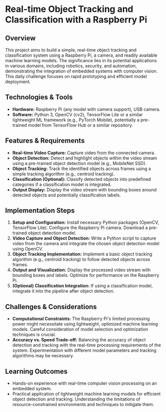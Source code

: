 # Real-time Object Tracking and Classification with a Raspberry Pi

## Overview
This project aims to build a simple, real-time object tracking and classification system using a Raspberry Pi, a camera, and readily available machine learning models. The significance lies in its potential applications in various domains, including robotics, security, and automation, demonstrating the integration of embedded systems with computer vision.  This daily challenge focuses on rapid prototyping and efficient model deployment.

## Technologies & Tools
- **Hardware:** Raspberry Pi (any model with camera support), USB camera.
- **Software:** Python 3, OpenCV (cv2), TensorFlow Lite or a similar lightweight ML framework (e.g., PyTorch Mobile), potentially a pre-trained model from TensorFlow Hub or a similar repository.


## Features & Requirements
- **Real-time Video Capture:**  Capture video from the connected camera.
- **Object Detection:** Detect and highlight objects within the video stream using a pre-trained object detection model (e.g., MobileNet SSD).
- **Object Tracking:** Track the identified objects across frames using a simple tracking algorithm (e.g., centroid tracking).
- **Classification (Optional):**  Classify detected objects into predefined categories if a classification model is integrated.
- **Output Display:** Display the video stream with bounding boxes around detected objects and potentially classification labels.

## Implementation Steps
1. **Setup and Configuration:** Install necessary Python packages (OpenCV, TensorFlow Lite). Configure the Raspberry Pi camera.  Download a pre-trained object detection model.
2. **Video Capture and Object Detection:** Write a Python script to capture video from the camera and integrate the chosen object detection model using OpenCV.
3. **Object Tracking Implementation:** Implement a basic object tracking algorithm (e.g., centroid tracking) to follow detected objects across frames.
4. **Output and Visualization:** Display the processed video stream with bounding boxes and labels. Optimize for performance on the Raspberry Pi.
5. **(Optional) Classification Integration:** If using a classification model, integrate it into the pipeline after object detection.

## Challenges & Considerations
- **Computational Constraints:** The Raspberry Pi's limited processing power might necessitate using lightweight, optimized machine learning models.  Careful consideration of model selection and optimization techniques is crucial.
- **Accuracy vs. Speed Trade-off:** Balancing the accuracy of object detection and tracking with the real-time processing requirements of the system. Experimentation with different model parameters and tracking algorithms may be necessary.

## Learning Outcomes
- Hands-on experience with real-time computer vision processing on an embedded system.
- Practical application of lightweight machine learning models for efficient object detection and tracking.  Understanding the limitations of resource-constrained environments and techniques to mitigate them.

